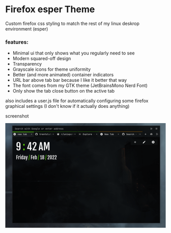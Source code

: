 # Firefox esper Theme
Custom firefox css styling to match the rest of my linux deskrop environment (esper)

### features:

- Minimal ui that only shows what you regularly need to see
- Modern squared-off design
- Transparency
- Grayscale icons for theme uniformity
- Better (and more animated) container indicators
- URL bar above tab bar because I like it better that way
- The font comes from my GTK theme (JetBrainsMono Nerd Font)
- Only show the tab close button on the active tab

also includes a user.js file for automatically configuring some firefox graphical settings (I don't know if it actually does anything)

screenshot

<img src="https://github.com/trentslutzky/firefox-esper/blob/main/screenshot.gif"></img>
